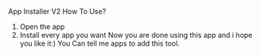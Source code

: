 
App Installer V2
How To Use?
1. Open the app
2. Install every app you want
Now you are done using this app and i hope you like it:)
You Can tell me apps to add this tool.


